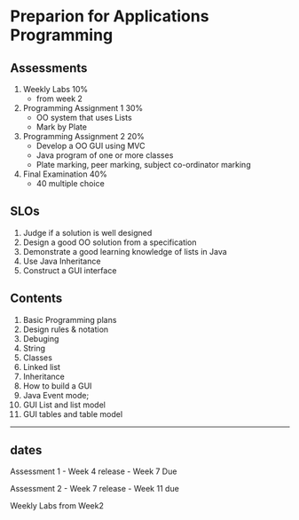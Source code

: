 # Preparion for Applications Programming

## Assessments

1. Weekly Labs 10%
   - from week 2
2. Programming Assignment 1 30%
   - OO system that uses Lists
   - Mark by Plate
3. Programming Assignment 2 20%
   - Develop a OO GUI using MVC
   - Java program of one or more classes
   - Plate marking, peer marking, subject co-ordinator marking
4. Final Examination 40%
   - 40 multiple choice

## SLOs

1. Judge if a solution is well designed
2. Design a good OO solution from a specification
3. Demonstrate a good learning knowledge of lists in Java
4. Use Java Inheritance
5. Construct a GUI interface

## Contents

1. Basic Programming plans
2. Design rules & notation
3. Debuging
4. String
5. Classes
6. Linked list
7. Inheritance
8. How to build a GUI
9. Java Event mode;
10. GUI List and list model
11. GUI tables and table model

---

## dates 

Assessment 1 - Week 4 release - Week 7 Due

Assessment 2 - Week 7 release - Week 11 due

Weekly Labs from Week2 